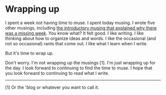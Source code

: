 Wrapping up
===========

I spent a week not having time to muse.  I spent today musing.  I wrote
five other musings, including [the introductory musing that explained
why there was a missing week](what-happened-2017-08-26).  You know what?
It felt good.  I like writing.  I like thinking about how to organize
ideas and words.  I like the occasional (and not so occasional) rants
that come out.  I like what I learn when I write.

But it's time to wrap up.

Don't worry.  I'm not wrapping up the musings [1].  I'm just wrapping
up for the day.  I look forward to continuing to find the time to muse.
I hope that you look forward to continuing to read what I write.

---

[1] Or the 'blog or whatever you want to call it.
